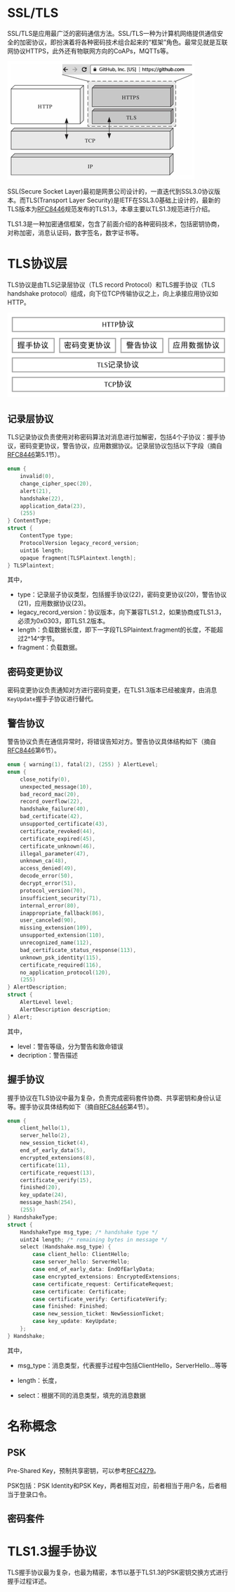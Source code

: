 # SSL/TLS

SSL/TLS是应用最广泛的密码通信方法。SSL/TLS一种为计算机网络提供通信安全的加密协议，即扮演着将各种密码技术组合起来的“框架”角色。最常见就是互联网协议HTTPS，此外还有物联网方向的CoAPs，MQTTs等。

![https](images/https.png)

SSL(Secure Socket Layer)最初是网景公司设计的，一直迭代到SSL3.0协议版本。而TLS(Transport Layer Security)是IETF在SSL3.0基础上设计的，最新的TLS版本为[RFC8446](https://datatracker.ietf.org/doc/rfc8446/)规范发布的TLS1.3，本章主要以TLS1.3规范进行介绍。

TLS1.3是一种加密通信框架，包含了前面介绍的各种密码技术，包括密钥协商，对称加密，消息认证码，数字签名，数字证书等。

# TLS协议层

TLS协议是由TLS记录层协议（TLS record Protocol）和TLS握手协议（TLS handshake protocol）组成，向下位TCP传输协议之上，向上承接应用协议如HTTP。

![tls分层结构](images/TLS分层结构.bmp)

## 记录层协议

TLS记录协议负责使用对称密码算法对消息进行加解密，包括4个子协议：握手协议，密码变更协议，警告协议，应用数据协议。记录层协议包括以下字段（摘自[RFC8446](https://datatracker.ietf.org/doc/rfc8446/)第5.1节）。

```c
enum {
	invalid(0),
	change_cipher_spec(20),
	alert(21),
	handshake(22),
	application_data(23),
	(255)
} ContentType;
struct {
	ContentType type;
	ProtocolVersion legacy_record_version;
	uint16 length;
	opaque fragment[TLSPlaintext.length];
} TLSPlaintext;
```

其中，

- type：记录层子协议类型，包括握手协议(22)，密码变更协议(20)，警告协议(21)，应用数据协议(23)。
- legacy_record_version：协议版本，向下兼容TLS1.2，如果协商成TLS1.3，必须为0x0303，即TLS1.2版本。
- length：负载数据长度，即下一字段TLSPlaintext.fragment的长度，不能超过2^14^字节。
- fragment：负载数据。

## 密码变更协议

密码变更协议负责通知对方进行密码变更，在TLS1.3版本已经被废弃，由消息```KeyUpdate```握手子协议进行替代。

## 警告协议

警告协议负责在通信异常时，将错误告知对方。警告协议具体结构如下（摘自[RFC8446](https://datatracker.ietf.org/doc/rfc8446/)第6节）。

```c
enum { warning(1), fatal(2), (255) } AlertLevel;
enum {
    close_notify(0),
    unexpected_message(10),
    bad_record_mac(20),
    record_overflow(22),
    handshake_failure(40),
    bad_certificate(42),
    unsupported_certificate(43),
    certificate_revoked(44),
    certificate_expired(45),
    certificate_unknown(46),
    illegal_parameter(47),
    unknown_ca(48),
    access_denied(49),
    decode_error(50),
    decrypt_error(51),
    protocol_version(70),
    insufficient_security(71),
    internal_error(80),
    inappropriate_fallback(86),
    user_canceled(90),
    missing_extension(109),
    unsupported_extension(110),
    unrecognized_name(112),
    bad_certificate_status_response(113),
    unknown_psk_identity(115),
    certificate_required(116),
    no_application_protocol(120),
    (255)
} AlertDescription;
struct {
    AlertLevel level;
    AlertDescription description;
} Alert;
```

其中，

- level：警告等级，分为警告和致命错误
- decription：警告描述

## 握手协议

握手协议在TLS协议中最为复杂，负责完成密码套件协商、共享密钥和身份认证等。握手协议具体结构如下（摘自[RFC8446](https://datatracker.ietf.org/doc/rfc8446/)第4节）。

```c
enum {
    client_hello(1),
    server_hello(2),
    new_session_ticket(4),
    end_of_early_data(5),
    encrypted_extensions(8),
    certificate(11),
    certificate_request(13),
    certificate_verify(15),
    finished(20),
    key_update(24),
    message_hash(254),
    (255)
} HandshakeType;
struct {
    HandshakeType msg_type; /* handshake type */
    uint24 length; /* remaining bytes in message */
    select (Handshake.msg_type) {
        case client_hello: ClientHello;
        case server_hello: ServerHello;
        case end_of_early_data: EndOfEarlyData;
        case encrypted_extensions: EncryptedExtensions;
        case certificate_request: CertificateRequest;
        case certificate: Certificate;
        case certificate_verify: CertificateVerify;
        case finished: Finished;
        case new_session_ticket: NewSessionTicket;
        case key_update: KeyUpdate;
    };
} Handshake;
```

其中，

- msg_type：消息类型，代表握手过程中包括ClientHello，ServerHello...等等

- length：长度，
- select：根据不同的消息类型，填充的消息数据

# 名称概念

## PSK

Pre-Shared Key，预制共享密钥，可以参考[RFC4279](https://datatracker.ietf.org/doc/rfc4279/)。

PSK包括：PSK Identity和PSK Key，两者相互对应，前者相当于用户名，后者相当于登录口令。

## 密码套件

# TLS1.3握手协议

TLS握手协议最为复杂，也最为精密，本节以基于TLS1.3的PSK密钥交换方式进行握手过程详述。